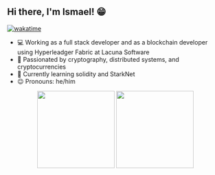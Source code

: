 ## Hi there, I'm Ismael! 😁
[![wakatime](https://wakatime.com/badge/user/d764e57d-3c7e-4c1d-83be-ad4ef7aa62bf.svg)](https://wakatime.com/@d764e57d-3c7e-4c1d-83be-ad4ef7aa62bf)

- 💻 Working as a full stack developer and as a blockchain developer using Hyperleadger Fabric at Lacuna Software
- 🔗 Passionated by cryptography, distributed systems, and cryptocurrencies
- 🌱 Currently learning solidity and StarkNet
- 😉 Pronouns: he/him

<p align="center">
    <img
        height="180em"
        src="https://github-readme-stats.vercel.app/api?username=medisco&show_icons=true&hide_border=true&theme=dracula"
    />
    <img
        height="180em"
        src="https://github-readme-stats.vercel.app/api/top-langs/?username=medisco&show_icons=true&hide_border=true&layout=compact&langs_count=8&theme=dracula&hide=html"
    />
</p>
